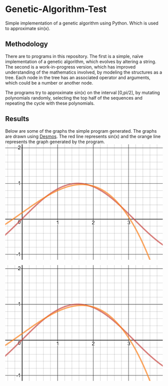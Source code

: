 # Genetic-Algorithm-Test
Simple implementation of a genetic algorithm using Python. Which is used to approximate sin(x).

## Methodology
There are to programs in this repository. The first is a simple, naïve implementation of a genetic algorithm, which evolves by altering a string. The second is a work-in-progress version, which has improved understanding of the mathematics involved, by modeling the structures as a tree. Each node in the tree has an associated operator and arguments, which could be a number or another node.

The programs try to approximate sin(x) on the interval [0,pi/2], by mutating polynomials randomly, selecting the top half of the sequences and repeating the cycle with these polynomials.

## Results
Below are some of the graphs the simple program generated. The graphs are drawn using [Desmos](https://www.desmos.com/calculator). The red line represents sin(x) and the orange line represents the graph generated by the program.
![First result](https://github.com/tertsdiepraam/Genetic-Algorithm-Test/blob/master/images/2.PNG?raw=true)

![Second result](https://github.com/tertsdiepraam/Genetic-Algorithm-Test/blob/master/images/2.PNG?raw=true)
